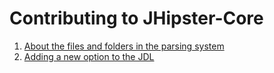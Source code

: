 # Contributing to JHipster-Core

1. [About the files and folders in the parsing system](./jdl/parsing_system_files.md)
1. [Adding a new option to the JDL](./jdl/new_option.md)
